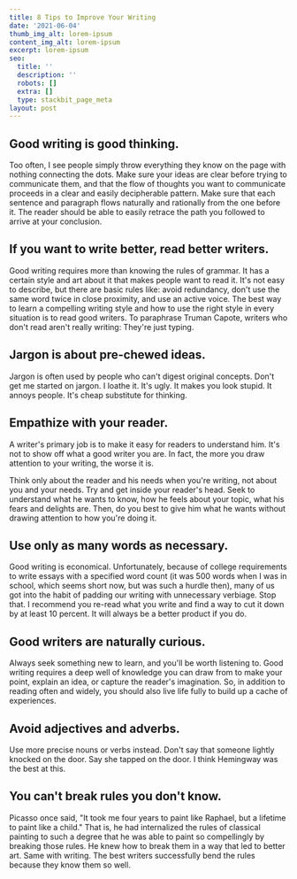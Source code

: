 ```yaml
---
title: 8 Tips to Improve Your Writing
date: '2021-06-04'
thumb_img_alt: lorem-ipsum
content_img_alt: lorem-ipsum
excerpt: lorem-ipsum
seo:
  title: ''
  description: ''
  robots: []
  extra: []
  type: stackbit_page_meta
layout: post
---
```

## Good writing is good thinking.

Too often, I see people simply throw everything they know on the page with nothing connecting the dots. Make sure your ideas are clear before trying to communicate them, and that the flow of thoughts you want to communicate proceeds in a clear and easily decipherable pattern. Make sure that each sentence and paragraph flows naturally and rationally from the one before it. The reader should be able to easily retrace the path you followed to arrive at your conclusion.

## If you want to write better, read better writers.

Good writing requires more than knowing the rules of grammar. It has a certain style and art about it that makes people want to read it. It's not easy to describe, but there are basic rules like: avoid redundancy, don't use the same word twice in close proximity, and use an active voice. The best way to learn a compelling writing style and how to use the right style in every situation is to read good writers. To paraphrase Truman Capote, writers who don't read aren't really writing: They're just typing.

## Jargon is about pre-chewed ideas.

Jargon is often used by people who can't digest original concepts. Don't get me started on jargon. I loathe it. It's ugly. It makes you look stupid. It annoys people. It's cheap substitute for thinking.

## Empathize with your reader.

A writer's primary job is to make it easy for readers to understand him. It's not to show off what a good writer you are. In fact, the more you draw attention to your writing, the worse it is.

Think only about the reader and his needs when you're writing, not about you and your needs. Try and get inside your reader's head. Seek to understand what he wants to know, how he feels about your topic, what his fears and delights are. Then, do you best to give him what he wants without drawing attention to how you're doing it.

## Use only as many words as necessary.

Good writing is economical. Unfortunately, because of college requirements to write essays with a specified word count (it was 500 words when I was in school, which seems short now, but was such a hurdle then), many of us got into the habit of padding our writing with unnecessary verbiage. Stop that. I recommend you re-read what you write and find a way to cut it down by at least 10 percent. It will always be a better product if you do.

## Good writers are naturally curious.

Always seek something new to learn, and you'll be worth listening to. Good writing requires a deep well of knowledge you can draw from to make your point, explain an idea, or capture the reader's imagination. So, in addition to reading often and widely, you should also live life fully to build up a cache of experiences.

## Avoid adjectives and adverbs.

Use more precise nouns or verbs instead. Don't say that someone lightly knocked on the door. Say she tapped on the door. I think Hemingway was the best at this.

## You can't break rules you don't know.

Picasso once said, "It took me four years to paint like Raphael, but a lifetime to paint like a child." That is, he had internalized the rules of classical painting to such a degree that he was able to paint so compellingly by breaking those rules. He knew how to break them in a way that led to better art. Same with writing. The best writers successfully bend the rules because they know them so well.
